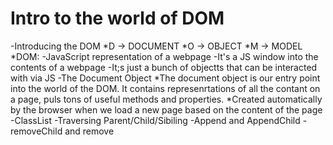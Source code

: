 # Intro to the world of DOM
-Introducing the DOM
    *D ->   DOCUMENT
    *O ->   OBJECT
    *M ->   MODEL
    *DOM: 
        -JavaScript representation of a webpage
        -It's a JS window into the contents of a webpage
        -It;s just a bunch of objectts that can be interacted with via JS
-The Document Object
    *The document object is our entry point into the world of the DOM. It contains represenrtations of all the contant on a page, puls tons of useful methods and properties.
    *Created automatically by the browser when we load a new page based on the content of the page
-ClassList
-Traversing Parent/Child/Sibiling
-Append and AppendChild
-removeChild and remove
